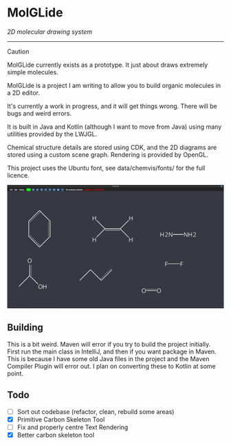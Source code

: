 # MolGLide
_2D molecular drawing system_
___

> [!CAUTION]
> MolGLide currently exists as a prototype. It just about draws extremely simple molecules.

MolGLide is a project I am writing to allow you to build organic molecules in a 2D editor.

It's currently a work in progress, and it will get things wrong. There will be bugs and weird errors.

It is built in Java and Kotlin (although I want to move from Java) using many utilities provided by the LWJGL. 

Chemical structure details are stored using CDK, and the 2D diagrams are stored using a custom scene graph. Rendering is provided by OpenGL.

This project uses the Ubuntu font, see data/chemvis/fonts/ for the full licence.

![Screenshot](screenshots/5.png)

## Building
This is a bit weird. Maven will error if you try to build the project initially. First run the main class in IntelliJ, and then if you want package in Maven. This is because I have some old Java files in the project and the Maven Compiler Plugin will error out. I plan on converting these to Kotlin at some point. 

## Todo
- [ ] Sort out codebase (refactor, clean, rebuild some areas) <Partially Complete>
- [x] Primitive Carbon Skeleton Tool
- [ ] Fix and properly centre Text Rendering
- [x] Better carbon skeleton tool

